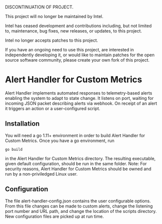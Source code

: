 DISCONTINUATION OF PROJECT.

This project will no longer be maintained by Intel.

Intel has ceased development and contributions including, but not limited to, maintenance, bug fixes, new releases, or updates, to this project. 

Intel no longer accepts patches to this project.

If you have an ongoing need to use this project, are interested in independently developing it, or would like to maintain patches for the open source software community, please create your own fork of this project. 
# Alert Handler for Custom Metrics 


Alert Handler implements automated responses to telemetry-based alerts enabling the system to adapt to state change. 
It listens on port, waiting for incoming JSON packet describing alerts via webhook. On receipt of an alert it triggers an action or a user-configured script.

## Installation
You will need a go 1.11+ environment in order to build Alert Handler for Custom Metrics. Once you have a go environment, run 

``go build``

in the Alert Handler for Custom Metrics directory. The resulting executable, given default configuration, should be run in the same folder.
Note: For security reasons, Alert Handler for Custom Metrics should be owned and run by a non-priviledged Linux user.

## Configuration 

The file alert-handler-config.json contains the user configurable options. From this file changes can be made to custom alerts, change the listening port number and URL path, and change the location of the scripts directory.
New configuration files are picked up at run time.
